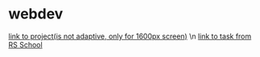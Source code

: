 # webdev

[link to project(is not adaptive, only for 1600px screen)](https://bogdewi4.github.io/webdev/)
\n
[link to task from RS School](https://github.com/rolling-scopes-school/tasks/blob/master/tasks/markups/level-1/webdev/webdev-ru.md)
